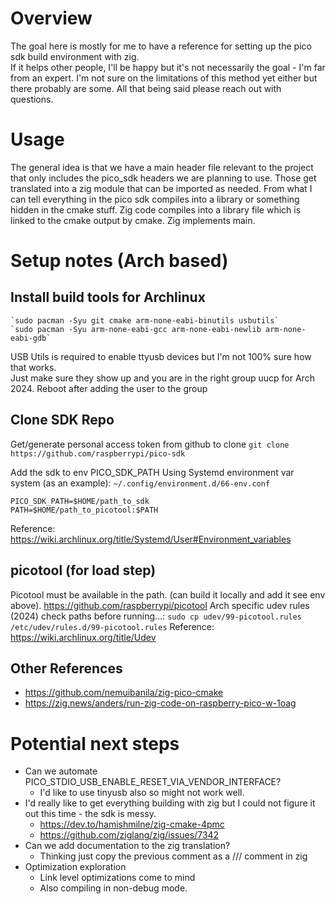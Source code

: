# Overview
The goal here is mostly for me to have a reference for setting up the pico sdk build environment with zig.  
If it helps other people, I'll be happy but it's not necessarily the goal - I'm far from an expert. 
I'm not sure on the limitations of this method yet either but there probably are some.
All that being said please reach out with questions.
# Usage
The general idea is that we have a main header file relevant to the project that only includes the pico_sdk headers we are planning to use.   Those get translated into a zig module that can be imported as needed.  From what I can tell everything in the pico sdk compiles into a library or something hidden in the cmake stuff. 
Zig code compiles into a library file which is linked to the cmake output by cmake.  Zig implements main.
# Setup notes (Arch based)
## Install build tools for Archlinux

	`sudo pacman -Syu git cmake arm-none-eabi-binutils usbutils`
	`sudo pacman -Syu arm-none-eabi-gcc arm-none-eabi-newlib arm-none-eabi-gdb`
	
USB Utils is required to enable ttyusb devices but I'm not 100% sure how that works.  
Just make sure they show up and you are in the right group uucp for Arch 2024.  Reboot after adding the user to the group
## Clone SDK Repo
Get/generate personal access token from github to clone
`git clone https://github.com/raspberrypi/pico-sdk`

Add the sdk to env PICO_SDK_PATH
Using Systemd environment var system (as an example): 
`~/.config/environment.d/66-env.conf`
```
PICO_SDK_PATH=$HOME/path_to_sdk
PATH=$HOME/path_to_picotool:$PATH
```
Reference: https://wiki.archlinux.org/title/Systemd/User#Environment_variables
## picotool (for load step)
Picotool must be available in the path.  (can build it locally and add it see env above). 
https://github.com/raspberrypi/picotool
Arch specific udev rules (2024) check paths before running...: 
	`sudo cp udev/99-picotool.rules /etc/udev/rules.d/99-picotool.rules`
Reference: https://wiki.archlinux.org/title/Udev

## Other References
- https://github.com/nemuibanila/zig-pico-cmake
- https://zig.news/anders/run-zig-code-on-raspberry-pico-w-1oag

# Potential next steps
- Can we automate PICO_STDIO_USB_ENABLE_RESET_VIA_VENDOR_INTERFACE?
	- I'd like to use tinyusb also so might not work well.
- I'd really like to get everything building with zig but I could not figure it out this time - the sdk is messy.
	- https://dev.to/hamishmilne/zig-cmake-4pmc
	- https://github.com/ziglang/zig/issues/7342
- Can we add documentation to the zig translation?
	- Thinking just copy the previous comment as a /// comment in zig
- Optimization exploration
	- Link level optimizations come to mind
	- Also compiling in non-debug mode. 